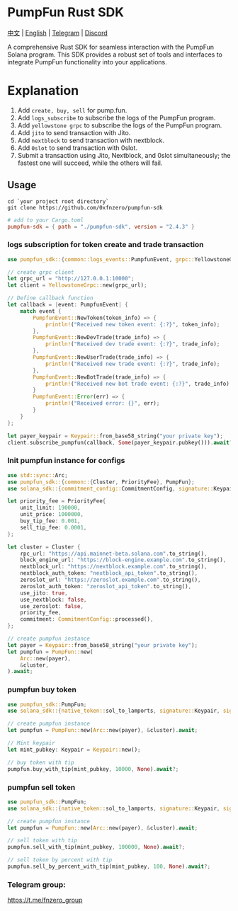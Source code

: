 # PumpFun Rust SDK

[中文](https://github.com/0xfnzero/pumpfun-sdk/blob/main/README_CN.md) | [English](https://github.com/0xfnzero/pumpfun-sdk/blob/main/README.md) | [Telegram](https://t.me/fnzero_group) | [Discord](https://discord.gg/3At4eaUt)

A comprehensive Rust SDK for seamless interaction with the PumpFun Solana program. This SDK provides a robust set of tools and interfaces to integrate PumpFun functionality into your applications.


# Explanation
1. Add `create, buy, sell` for pump.fun.
2. Add `logs_subscribe` to subscribe the logs of the PumpFun program.
3. Add `yellowstone grpc` to subscribe the logs of the PumpFun program.
4. Add `jito` to send transaction with Jito.
5. Add `nextblock` to send transaction with nextblock.
6. Add `0slot` to send transaction with 0slot.
7. Submit a transaction using Jito, Nextblock, and 0slot simultaneously; the fastest one will succeed, while the others will fail. 

## Usage
```shell
cd `your project root directory`
git clone https://github.com/0xfnzero/pumpfun-sdk
```

```toml
# add to your Cargo.toml
pumpfun-sdk = { path = "./pumpfun-sdk", version = "2.4.3" }
```

### logs subscription for token create and trade  transaction
```rust
use pumpfun_sdk::{common::logs_events::PumpfunEvent, grpc::YellowstoneGrpc};

// create grpc client
let grpc_url = "http://127.0.0.1:10000";
let client = YellowstoneGrpc::new(grpc_url);

// Define callback function
let callback = |event: PumpfunEvent| {
    match event {
        PumpfunEvent::NewToken(token_info) => {
            println!("Received new token event: {:?}", token_info);
        },
        PumpfunEvent::NewDevTrade(trade_info) => {
            println!("Received dev trade event: {:?}", trade_info);
        },
        PumpfunEvent::NewUserTrade(trade_info) => {
            println!("Received new trade event: {:?}", trade_info);
        },
        PumpfunEvent::NewBotTrade(trade_info) => {
            println!("Received new bot trade event: {:?}", trade_info);
        }
        PumpfunEvent::Error(err) => {
            println!("Received error: {}", err);
        }
    }
};

let payer_keypair = Keypair::from_base58_string("your private key");
client.subscribe_pumpfun(callback, Some(payer_keypair.pubkey())).await?;
```

### Init pumpfun instance for configs
```rust
use std::sync::Arc;
use pumpfun_sdk::{common::{Cluster, PriorityFee}, PumpFun};
use solana_sdk::{commitment_config::CommitmentConfig, signature::Keypair, signer::Signer};

let priority_fee = PriorityFee{
    unit_limit: 190000,
    unit_price: 1000000,
    buy_tip_fee: 0.001,
    sell_tip_fee: 0.0001,
};

let cluster = Cluster {
    rpc_url: "https://api.mainnet-beta.solana.com".to_string(),
    block_engine_url: "https://block-engine.example.com".to_string(),
    nextblock_url: "https://nextblock.example.com".to_string(),
    nextblock_auth_token: "nextblock_api_token".to_string(),
    zeroslot_url: "https://zeroslot.example.com".to_string(),
    zeroslot_auth_token: "zeroslot_api_token".to_string(),
    use_jito: true,
    use_nextblock: false,
    use_zeroslot: false,
    priority_fee,
    commitment: CommitmentConfig::processed(),
};

// create pumpfun instance
let payer = Keypair::from_base58_string("your private key");
let pumpfun = PumpFun::new(
    Arc::new(payer), 
    &cluster,
).await;
```

### pumpfun buy token
```rust
use pumpfun_sdk::PumpFun;
use solana_sdk::{native_token::sol_to_lamports, signature::Keypair, signer::Signer};

// create pumpfun instance
let pumpfun = PumpFun::new(Arc::new(payer), &cluster).await;

// Mint keypair
let mint_pubkey: Keypair = Keypair::new();

// buy token with tip
pumpfun.buy_with_tip(mint_pubkey, 10000, None).await?;

```

### pumpfun sell token
```rust
use pumpfun_sdk::PumpFun;
use solana_sdk::{native_token::sol_to_lamports, signature::Keypair, signer::Signer};

// create pumpfun instance
let pumpfun = PumpFun::new(Arc::new(payer), &cluster).await;

// sell token with tip
pumpfun.sell_with_tip(mint_pubkey, 100000, None).await?;

// sell token by percent with tip
pumpfun.sell_by_percent_with_tip(mint_pubkey, 100, None).await?;

```

### Telegram group:
https://t.me/fnzero_group

